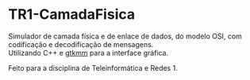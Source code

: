 # TR1-CamadaFisica

Simulador de camada física e de enlace de dados, do modelo OSI, com codificação e decodificação de mensagens. <br>
Utilizando C++ e [gtkmm](http://www.gtkmm.org/en/) para a interface gráfica.

Feito para a disciplina de Teleinformática e Redes 1.
